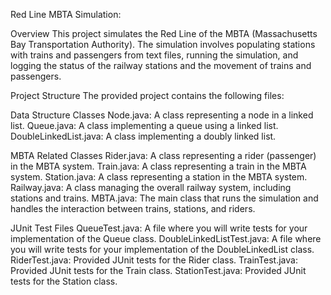 Red Line MBTA Simulation:

Overview
This project simulates the Red Line of the MBTA (Massachusetts Bay Transportation Authority). The simulation involves populating stations with trains and passengers from text files, running the simulation, and logging the status
of the railway stations and the movement of trains and passengers.

Project Structure
The provided project contains the following files:

Data Structure Classes
Node.java: A class representing a node in a linked list.
Queue.java: A class implementing a queue using a linked list.
DoubleLinkedList.java: A class implementing a doubly linked list.

MBTA Related Classes
Rider.java: A class representing a rider (passenger) in the MBTA system.
Train.java: A class representing a train in the MBTA system.
Station.java: A class representing a station in the MBTA system.
Railway.java: A class managing the overall railway system, including stations and trains.
MBTA.java: The main class that runs the simulation and handles the interaction between trains, stations, and riders.

JUnit Test Files
QueueTest.java: A file where you will write tests for your implementation of the Queue class.
DoubleLinkedListTest.java: A file where you will write tests for your implementation of the DoubleLinkedList class.
RiderTest.java: Provided JUnit tests for the Rider class.
TrainTest.java: Provided JUnit tests for the Train class.
StationTest.java: Provided JUnit tests for the Station class.
